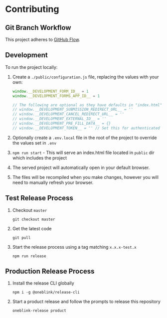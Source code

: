 # Contributing

## Git Branch Workflow

This project adheres to [GitHub Flow](https://guides.github.com/introduction/flow/).

## Development

To run the project locally:

1. Create a `./public/configuration.js` file, replacing the values with your own:

   ```js
   window.__DEVELOPMENT_FORM_ID__ = 1
   window.__DEVELOPMENT_FORMS_APP_ID__ = 1

   // The following are optional as they have defaults in "index.html"
   // window.__DEVELOPMENT_SUBMISSION_REDIRECT_URL__ = ''
   // window.__DEVELOPMENT_CANCEL_REDIRECT_URL__ = ''
   // window.__DEVELOPMENT_EXTERNAL_ID__ = ''
   // window.__DEVELOPMENT_PRE_FILL_DATA__ = {}
   // window.__DEVELOPMENT_TOKEN__ = '' // Set this for authenticated forms
   ```

1. Optionally create a `.env.local` file in the root of the project to override the values set in `.env`

1. `npm run start` - This will serve an index.html file located in `public` dir which includes the project

1. The served project will automatically open in your default browser.

1. The files will be recompiled when you make changes, however you will need to manually refresh your browser.

## Test Release Process

1. Checkout `master`

   ```
   git checkout master
   ```

1. Get the latest code

   ```
   git pull
   ```

1. Start the release process using a tag matching `x.x.x-test.x`

   ```
   npm run release
   ```

## Production Release Process

1.  Install the release CLI globally

    ```
    npm i -g @oneblink/release-cli
    ```

1.  Start a product release and follow the prompts to release this repository

    ```
    oneblink-release product
    ```
